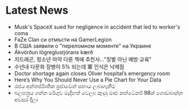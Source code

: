 # Latest News
-  Musk's SpaceX sued for negligence in accident that led to worker's coma
-  FaZe Clan си отмъсти на GamerLegion
-  В США заявили о "переломном моменте" на Украине
-  Ákvörðun lögreglustjórans kærð
-  지드래곤, 청소년 마약 다룬 책에 추천사…"징벌 아닌 예방·교육"
-  수년내 다문화 장병이 5% 되는데 軍 인식은 낙제점
-  Doctor shortage again closes Oliver hospital’s emergency room
-  Here’s Why You Should Never Use a Pie Chart for Your Data
-  රජය අන්තර්ජාතික ප්‍රජාවෙන් සහාය ලබාගැනීම
-  බලපත්‍රය ගන්න රේගුව මැදිහත් වෙලා: කුණු මාළු කන්ටේනර් 98ක් ගොඩබාන්න අවසර දීලා
